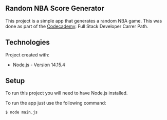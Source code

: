 ## Random NBA Score Generator

This project is a simple app that generates a random NBA game. This was done as part of the [Codecademy](https://www.codecademy.com/learn): Full Stack Developer Carrer Path.

## Technologies
Project created with:
*   Node.js - Version 14.15.4

## Setup
To run this project you will need to have Node.js installed. 

To run the app just use the following command:
```
$ node main.js
```
